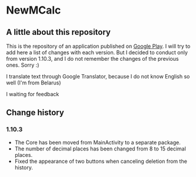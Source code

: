 # NewMCalc
## A little about this repository
This is the repository of an application published on [Google Play](https://play.google.com/store/apps/details?id=com.maxsavteam.newmcalc).
I will try to add here a list of changes with each version. 
But I decided to conduct only from version 1.10.3, and I do not remember the changes of the previous ones. Sorry :)

I translate text through Google Translator, because I do not know English so well (I'm from Belarus)

I waiting for feedback

## Change history
### 1.10.3
* The Core has been moved from MainActivity to a separate package.
* The number of decimal places has been changed from 8 to 15 decimal places.
* Fixed the appearance of two buttons when canceling deletion from the history.
